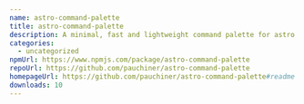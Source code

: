 ```yaml
---
name: astro-command-palette
title: astro-command-palette
description: A minimal, fast and lightweight command palette for astro with no dependencies
categories:
  - uncategorized
npmUrl: https://www.npmjs.com/package/astro-command-palette
repoUrl: https://github.com/pauchiner/astro-command-palette
homepageUrl: https://github.com/pauchiner/astro-command-palette#readme
downloads: 10
---
```


